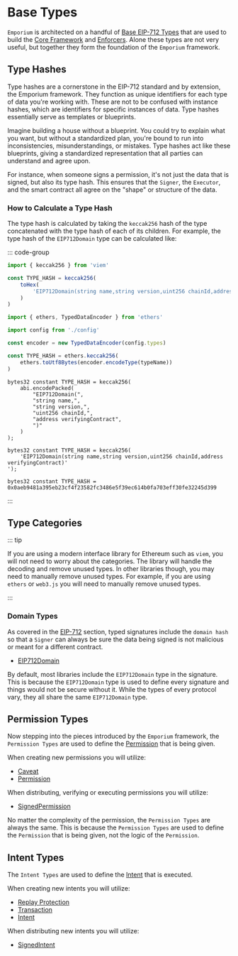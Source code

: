 # Base Types

`Emporium` is architected on a handful of [Base EIP-712 Types](/decoders/base-types) that are used to build the [Core Framework](/core/framework) and [Enforcers](/core/enforcers). Alone these types are not very useful, but together they form the foundation of the `Emporium` framework.

## Type Hashes

Type hashes are a cornerstone in the EIP-712 standard and by extension, the Emporium framework. They function as unique identifiers for each type of data you're working with. These are not to be confused with instance hashes, which are identifiers for specific instances of data. Type hashes essentially serve as templates or blueprints.

Imagine building a house without a blueprint. You could try to explain what you want, but without a standardized plan, you're bound to run into inconsistencies, misunderstandings, or mistakes. Type hashes act like these blueprints, giving a standardized representation that all parties can understand and agree upon.

For instance, when someone signs a permission, it's not just the data that is signed, but also its type hash. This ensures that the `Signer`, the `Executor`, and the smart contract all agree on the "shape" or structure of the data.

### How to Calculate a Type Hash

The type hash is calculated by taking the `keccak256` hash of the type concatenated with the type hash of each of its children. For example, the type hash of the `EIP712Domain` type can be calculated like:

::: code-group

```typescript [viem.ts]
import { keccak256 } from 'viem'

const TYPE_HASH = keccak256(
	toHex(
		'EIP712Domain(string name,string version,uint256 chainId,address verifyingContract)'
	)
)
```

```typescript [ethers.ts]
import { ethers, TypedDataEncoder } from 'ethers'

import config from './config'

const encoder = new TypedDataEncoder(config.types)

const TYPE_HASH = ethers.keccak256(
	ethers.toUtf8Bytes(encoder.encodeType(typeName))
)
```

```solidity [Verbose.sol]
bytes32 constant TYPE_HASH = keccak256(
    abi.encodePacked(
        "EIP712Domain(",
        "string name,",
        "string version,",
        "uint256 chainId,",
        "address verifyingContract",
        ")"
    )
);
```

```solidity [Inline.sol]
bytes32 constant TYPE_HASH = keccak256(
    'EIP712Domain(string name,string version,uint256 chainId,address verifyingContract)'
');
```

```solidity [Hash.sol]
bytes32 constant TYPE_HASH = 0x0aeb9481a395eb23cf4f23582fc3486e5f39ec614b0fa703eff30fe32245d399
```

:::

## Type Categories

::: tip

If you are using a modern interface library for Ethereum such as `viem`, you will not need to worry about the categories. The library will handle the decoding and remove unused types. In other libraries though, you may need to manually remove unused types. For example, if you are using `ethers` or `web3.js` you will need to manually remove unused types.

:::

### Domain Types

As covered in the [EIP-712](/decoders/eip-712) section, typed signatures include the `domain hash` so that a `Signer` can always be sure the data being signed is not malicious or meant for a different contract.

-   [EIP712Domain](/generated/base-types/EIP712Domain)

By default, most libraries include the `EIP712Domain` type in the signature. This is because the `EIP712Domain` type is used to define every signature and things would not be secure without it. While the types of every protocol vary, they all share the same `EIP712Domain` type.

## Permission Types

Now stepping into the pieces introduced by the `Emporium` framework, the `Permission Types` are used to define the [Permission](/permissions/introduction) that is being given.

When creating new permissions you will utilize:

-   [Caveat](/generated/base-types/Caveat)
-   [Permission](/generated/base-types/Permission)

When distributing, verifying or executing permissions you will utilize:

-   [SignedPermission](/generated/base-types/SignedPermission)

No matter the complexity of the permission, the `Permission Types` are always the same. This is because the `Permission Types` are used to define the `Permission` that is being given, not the logic of the `Permission`.

## Intent Types

The `Intent Types` are used to define the [Intent](/intents/introduction) that is executed.

When creating new intents you will utilize:

-   [Replay Protection](/decoders/base-types/replay-protection)
-   [Transaction](/generated/base-types/Transaction)
-   [Intent](/generated/base-types/Intent)

When distributing new intents you will utilize:

-   [SignedIntent](/generated/base-types/SignedIntent)
